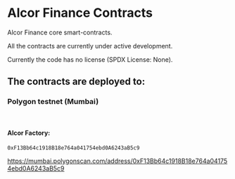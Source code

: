 # Alcor Finance Contracts

Alcor Finance core smart-contracts.

All the contracts are currently under active development.

Currently the code has no license (SPDX License: None).


## The contracts are deployed to:

### Polygon testnet (Mumbai)
<br>

#### Alcor Factory:
```
0xF13Bb64c1918B18e764a041754ebd0A6243aB5c9
```
https://mumbai.polygonscan.com/address/0xF13Bb64c1918B18e764a041754ebd0A6243aB5c9


